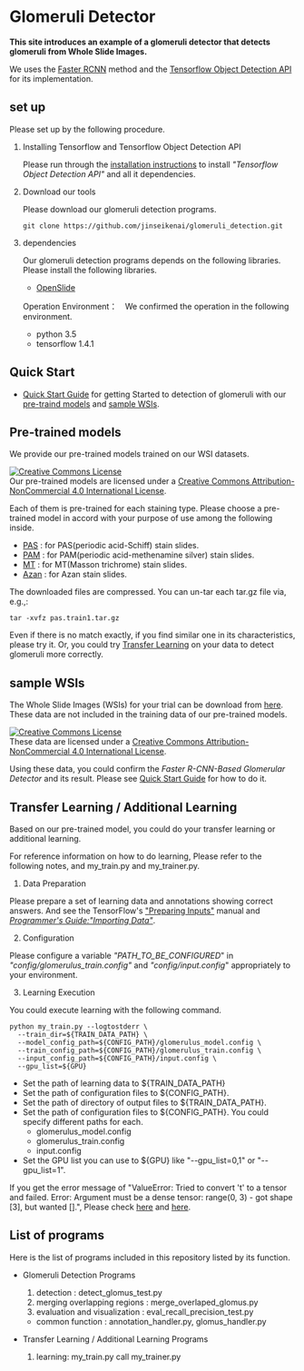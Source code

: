 # Glomeruli Detector
**This site introduces an example of a glomeruli detector that detects glomeruli from Whole Slide Images.**

We uses the [Faster RCNN](https://arxiv.org/abs/1506.01497) method and the [Tensorflow Object Detection API](https://github.com/tensorflow/models/tree/master/research/object_detection) for its implementation.

## set up

Please set up by the following procedure.

1. Installing Tensorflow and Tensorflow Object Detection API

    Please run through the [installation instructions](https://github.com/tensorflow/models/blob/master/research/object_detection/g3doc/installation.md) to install *"Tensorflow Object Detection API"* and all it dependencies.

2. Download our tools

    Please download our glomeruli detection programs.

    ```
    git clone https://github.com/jinseikenai/glomeruli_detection.git
    ```

1. dependencies

    Our glomeruli detection programs depends on the following libraries. Please install the following libraries.

    * [OpenSlide](https://openslide.org/)

    Operation Environment：　We confirmed the operation in the following environment.

    * python 3.5
    * tensorflow 1.4.1


## Quick Start

  * [Quick Start Guide](https://github.com/jinseikenai/glomeruli_detection/blob/master/detecting_glomeruli.md) for getting Started to detection of glomeruli with our [pre-traind models](#pre-trained_models) and [sample WSIs](#sample_wsi).

## <a name=pre-trained_models>Pre-trained models</a>

  We provide our pre-trained models trained on our WSI datasets.
  
  <a rel="license" href="http://creativecommons.org/licenses/by-nc/4.0/"><img alt="Creative Commons License" style="border-width:0" src="https://i.creativecommons.org/l/by-nc/4.0/88x31.png" /></a><br />Our pre-trained models are licensed under a <a rel="license" href="http://creativecommons.org/licenses/by-nc/4.0/">Creative Commons Attribution-NonCommercial 4.0 International License</a>.
  
  Each of them is pre-trained for each staining type.
  Please choose a pre-trained model in accord with your purpose of use among the following inside.
  
  * [PAS](http://www.m.u-tokyo.ac.jp/medinfo/download/jinai/faster_rcnn/trained_models/pas_train1.tar.gz) : for PAS(periodic acid-Schiff) stain slides.
  * [PAM](http://www.m.u-tokyo.ac.jp/medinfo/download/jinai/faster_rcnn/trained_models/pam_train1.tar.gz) : for PAM(periodic acid-methenamine silver) stain slides. 
  * [MT](http://www.m.u-tokyo.ac.jp/medinfo/download/jinai/faster_rcnn/trained_models/mt_train1.tar.gz) :  for MT(Masson trichrome) stain slides.
  * [Azan](http://www.m.u-tokyo.ac.jp/medinfo/download/jinai/faster_rcnn/trained_models/azan_train1.tar.gz) : for Azan stain slides.

  The downloaded files are compressed.
  You can un-tar each tar.gz file via, e.g.,:

  ```
  tar -xvfz pas.train1.tar.gz
  ```

  Even if there is no match exactly, if you find similar one in its characteristics, please try it.
  Or, you could try [Transfer Learning](#learning) on your data to detect glomeruli more correctly.

## <a name=sample_wsi>sample WSIs</a>

  The Whole Slide Images (WSIs) for your trial can be download from [here](http://www.m.u-tokyo.ac.jp/medinfo/download/jinai/faster_rcnn/test_data.tar.gz).
  These data are not included in the training data of our pre-trained models.

  <a rel="license" href="http://creativecommons.org/licenses/by-nc/4.0/"><img alt="Creative Commons License" style="border-width:0" src="https://i.creativecommons.org/l/by-nc/4.0/88x31.png" /></a><br />These data are licensed under a <a rel="license" href="http://creativecommons.org/licenses/by-nc/4.0/">Creative Commons Attribution-NonCommercial 4.0 International License</a>.

  Using these data, you could confirm the *Faster R-CNN-Based Glomerular Detector* and its result.
  Please see [Quick Start Guide](https://github.com/jinseikenai/glomeruli_detection/blob/master/detecting_glomeruli.md) for how to do it.

## <a name='learning'>Transfer Learning / Additional Learning</a>

  Based on our pre-trained model, you could do your transfer learning or additional learning.

  For reference information on how to do learning, Please refer to the following notes, and my_train.py and my_trainer.py.

1. Data Preparation

  Please prepare a set of learning data and annotations showing correct answers.
  And see the TensorFlow's ["Preparing Inputs"](https://github.com/tensorflow/models/blob/master/research/object_detection/g3doc/using_your_own_dataset.md) manual and [*Programmer's Guide:"Importing Data"*](https://www.tensorflow.org/programmers_guide/datasets).


2. Configuration

  Please configure a variable *"PATH_TO_BE_CONFIGURED*" in *"config/glomerulus_train.config"* and *"config/input.config*" appropriately to your environment.


3. Learning Execution

  You could execute learning with the following command.

  ```
  python my_train.py --logtostderr \
    --train_dir=${TRAIN_DATA_PATH} \
    --model_config_path=${CONFIG_PATH}/glomerulus_model.config \
    --train_config_path=${CONFIG_PATH}/glomerulus_train.config \
    --input_config_path=${CONFIG_PATH}/input.config \
    --gpu_list=${GPU}
  ```

  * Set the path of learning data to ${TRAIN_DATA_PATH}
  * Set the path of configuration files to ${CONFIG_PATH}.
  * Set the path of directory of output files to ${TRAIN_DATA_PATH}.
  * Set the path of configuration files to ${CONFIG_PATH}. You could specify different paths for each.
    * glomerulus_model.config
    * glomerulus_train.config
    * input.config
  * Set the GPU list you can use to ${GPU} like "--gpu_list=0,1" or "--gpu_list=1".
  
  If you get the error message of "ValueError: Tried to convert 't' to a tensor and failed. Error: Argument must be a dense tensor: range(0, 3) - got shape [3], but wanted [].",
  Please check [here](https://github.com/tensorflow/models/issues/3752) and [here](https://github.com/tensorflow/models/issues/3705#issuecomment-375563179).

## List of programs

  Here is the list of programs included in this repository listed by its function.  

* Glomeruli Detection Programs
  1. detection : detect_glomus_test.py
  2. merging overlapping regions : merge_overlaped_glomus.py
  3. evaluation and visualization : eval_recall_precision_test.py
  * common function : annotation_handler.py, glomus_handler.py

* Transfer Learning / Additional Learning Programs
  1. learning: my_train.py call my_trainer.py


